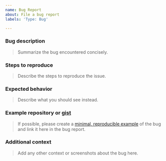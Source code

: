 ```yaml
---
name: Bug Report
about: File a bug report
labels: 'Type: Bug'

---
```


<!-- Before raising an issue, please search for existing issues to avoid creating duplicates -->

### Bug description
>Summarize the bug encountered concisely.


### Steps to reproduce
>Describe the steps to reproduce the issue.


### Expected behavior
>Describe what you should see instead.


### Example repository or [gist](https://gist.github.com)
>If possible, please create a [minimal, reproducible example](https://stackoverflow.com/help/minimal-reproducible-example) of the bug and link it here in the bug report.


### Additional context
>Add any other context or screenshots about the bug here.

